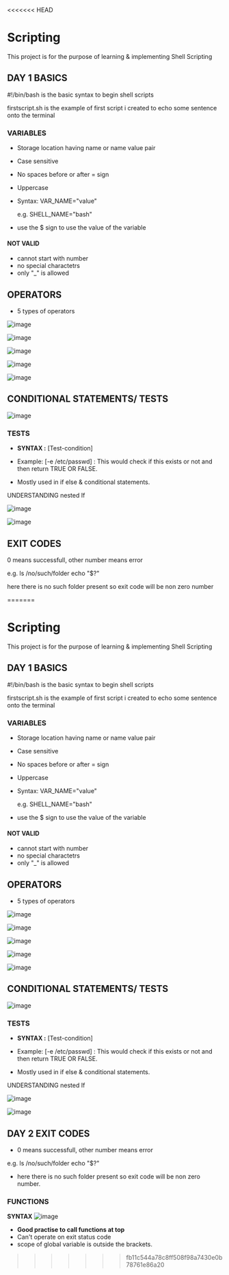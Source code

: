 <<<<<<< HEAD
# Scripting
This project is for the purpose of learning &amp; implementing Shell Scripting


## DAY 1 BASICS

#!/bin/bash is the basic syntax to begin shell scripts

firstscript.sh is the example of first script i created to echo some sentence onto the terminal

### VARIABLES 

- Storage location having name or name value pair
- Case sensitive
- No spaces before or after = sign
- Uppercase
- Syntax:
    VAR_NAME="value"

    e.g. SHELL_NAME="bash"

- use the $ sign to use the value of the variable

#### NOT VALID
- cannot start with number
- no special charactetrs
- only "_" is allowed



## OPERATORS

- 5 types of operators

![image](https://user-images.githubusercontent.com/65087388/168475721-476101d6-6308-47c4-9503-2e60e5700f44.png)

![image](https://user-images.githubusercontent.com/65087388/168475757-bc051c83-4a87-40f6-8e55-e07052ca92df.png)

![image](https://user-images.githubusercontent.com/65087388/168475841-08bf3623-24dc-414a-8354-056d0f6a2f2f.png)

![image](https://user-images.githubusercontent.com/65087388/168475919-2403699d-5a25-4ac1-9bee-e6d4c728d9ae.png)


![image](https://user-images.githubusercontent.com/65087388/168475965-846bee95-41a5-4dca-a494-1058a38076b5.png)


## CONDITIONAL STATEMENTS/ TESTS

![image](https://user-images.githubusercontent.com/65087388/168476075-b9e7c707-9c9e-4ea2-847f-cf915d5e841f.png)



### TESTS

- **SYNTAX :** [Test-condition]

- Example: 
[-e /etc/passwd] : This would check if this exists or not and then return TRUE OR FALSE.

- Mostly used in if else & conditional statements.

UNDERSTANDING nested If

![image](https://user-images.githubusercontent.com/65087388/168476329-37317150-c498-4366-9ffa-9e88ca9678dc.png)

![image](https://user-images.githubusercontent.com/65087388/168476381-51cd06c4-4c88-4ce7-99bf-738665ebd9fd.png)



## EXIT CODES

 0 means successfull, other number means error
 
e.g. ls /no/such/folder
echo "$?"

here there is no such folder present so exit code will be non zero number








=======
# Scripting
This project is for the purpose of learning &amp; implementing Shell Scripting


## DAY 1 BASICS

#!/bin/bash is the basic syntax to begin shell scripts

firstscript.sh is the example of first script i created to echo some sentence onto the terminal

### VARIABLES 

- Storage location having name or name value pair
- Case sensitive
- No spaces before or after = sign
- Uppercase
- Syntax:
    VAR_NAME="value"

    e.g. SHELL_NAME="bash"

- use the $ sign to use the value of the variable

#### NOT VALID
- cannot start with number
- no special charactetrs
- only "_" is allowed



## OPERATORS

- 5 types of operators

![image](https://user-images.githubusercontent.com/65087388/168475721-476101d6-6308-47c4-9503-2e60e5700f44.png)

![image](https://user-images.githubusercontent.com/65087388/168475757-bc051c83-4a87-40f6-8e55-e07052ca92df.png)

![image](https://user-images.githubusercontent.com/65087388/168475841-08bf3623-24dc-414a-8354-056d0f6a2f2f.png)

![image](https://user-images.githubusercontent.com/65087388/168475919-2403699d-5a25-4ac1-9bee-e6d4c728d9ae.png)


![image](https://user-images.githubusercontent.com/65087388/168475965-846bee95-41a5-4dca-a494-1058a38076b5.png)


## CONDITIONAL STATEMENTS/ TESTS

![image](https://user-images.githubusercontent.com/65087388/168476075-b9e7c707-9c9e-4ea2-847f-cf915d5e841f.png)



### TESTS

- **SYNTAX :** [Test-condition]

- Example: 
[-e /etc/passwd] : This would check if this exists or not and then return TRUE OR FALSE.

- Mostly used in if else & conditional statements.

UNDERSTANDING nested If

![image](https://user-images.githubusercontent.com/65087388/168476329-37317150-c498-4366-9ffa-9e88ca9678dc.png)

![image](https://user-images.githubusercontent.com/65087388/168476381-51cd06c4-4c88-4ce7-99bf-738665ebd9fd.png)



## DAY 2 EXIT CODES

- 0 means successfull, other number means error
 
e.g. ls /no/such/folder
echo "$?"

- here there is no such folder present so exit code will be non zero number.


### FUNCTIONS

**SYNTAX**
![image](https://user-images.githubusercontent.com/65087388/170939978-1f5cceb3-c7c0-4d00-9aeb-cb5c5502786d.png)

- **Good practise to call functions at top**
- Can't operate on exit status code
- scope of global variable is outside the brackets.










>>>>>>> fb11c544a78c8ff508f98a7430e0b78761e86a20
